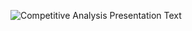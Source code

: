 ![Competitive Analysis Presentation](https://github.com/user-attachments/assets/f2ca2d96-e0b2-4844-a74c-85788892e4a0)
Text
